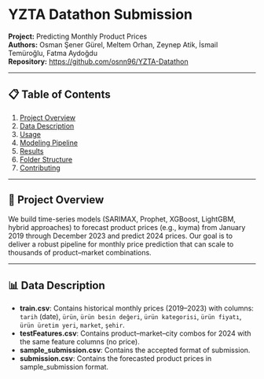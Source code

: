 # YZTA Datathon Submission

**Project:** Predicting Monthly Product Prices  
**Authors:** Osman Şener Gürel, Meltem Orhan, Zeynep Atik, İsmail Temüroğlu, Fatma Aydoğdu  
**Repository:** https://github.com/osnn96/YZTA-Datathon

---

## 📋 Table of Contents
1. [Project Overview](#project-overview)  
2. [Data Description](#data-description)   
3. [Usage](#usage)  
4. [Modeling Pipeline](#modeling-pipeline)  
5. [Results](#results)  
6. [Folder Structure](#folder-structure)  
7. [Contributing](#contributing)  

---

## 📝 Project Overview
We build time-series models (SARIMAX, Prophet, XGBoost, LightGBM, hybrid approaches) to forecast product prices (e.g., kıyma) from January 2019 through December 2023 and predict 2024 prices. Our goal is to deliver a robust pipeline for monthly price prediction that can scale to thousands of product–market combinations.

---

## 📊 Data Description
- **train.csv**: Contains historical monthly prices (2019–2023) with columns:  
  `tarih` (date), `ürün`, `ürün besin değeri`, `ürün kategorisi`, `ürün fiyatı`, `ürün üretim yeri`, `market`, `şehir`.  
- **testFeatures.csv**: Contains product–market–city combos for 2024 with the same feature columns (no price).
- **sample_submission.csv**: Contains the accepted format of submission.
- **submission.csv**: Contains the forecasted product prices in sample_submission format.

